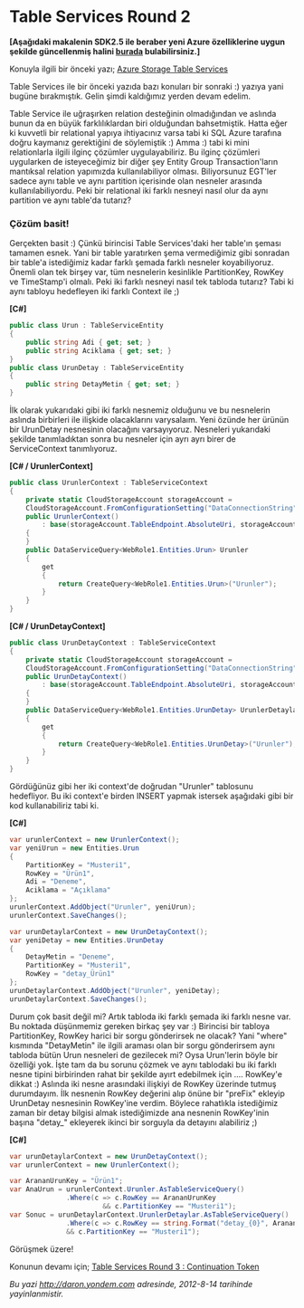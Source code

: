 # Table Services Round 2
**[Aşağıdaki makalenin SDK2.5 ile beraber yeni Azure özelliklerine uygun
şekilde güncellenmiş halini
[burada](http://daron.yondem.com/software/post/Table_Services_SDK25_Sinsi_Relationlar)
bulabilirsiniz.]**

Konuyla ilgili bir önceki yazı; [Azure Storage Table
Services](http://daron.yondem.com/tr/post/Azure_Storage_Table_Services)

Table Services ile bir önceki yazıda bazı konuları bir sonraki :) yazıya
yani bugüne bırakmıştık. Gelin şimdi kaldığımız yerden devam edelim.

Table Service ile uğraşırken relation desteğinin olmadığından ve aslında
bunun da en büyük farklılıklardan biri olduğundan bahsetmiştik. Hatta
eğer ki kuvvetli bir relational yapıya ihtiyacınız varsa tabi ki SQL
Azure tarafına doğru kaymanız gerektiğini de söylemiştik :) Amma :) tabi
ki mini relationlarla ilgili ilginç çözümler uygulayabiliriz. Bu ilginç
çözümleri uygularken de isteyeceğimiz bir diğer şey Entity Group
Transaction'ların mantıksal relation yapımızda kullanılabiliyor olması.
Biliyorsunuz EGT'ler sadece aynı table ve aynı partition içerisinde olan
nesneler arasında kullanılabiliyordu. Peki bir relational iki farklı
nesneyi nasıl olur da aynı partition ve aynı table'da tutarız?

### Çözüm basit!

Gerçekten basit :) Çünkü birincisi Table Services'daki her table'ın
şeması tamamen esnek. Yani bir table yaratırken şema vermediğimiz gibi
sonradan bir table'a istediğimiz kadar farklı şemada farklı nesneler
koyabiliyoruz. Önemli olan tek birşey var, tüm nesnelerin kesinlikle
PartitionKey, RowKey ve TimeStamp'i olmalı. Peki iki farklı nesneyi
nasıl tek tabloda tutarız? Tabi ki aynı tabloyu hedefleyen iki farklı
Context ile ;)

**[C\#]**
```cs
public class Urun : TableServiceEntity
{
    public string Adi { get; set; }
    public string Aciklama { get; set; }
}
public class UrunDetay : TableServiceEntity
{
    public string DetayMetin { get; set; }
}
```

İlk olarak yukarıdaki gibi iki farklı nesnemiz olduğunu ve bu nesnelerin
aslında birbirleri ile ilişkide olacaklarını varysalaım. Yeni özünde her
ürünün bir UrunDetay nesnesinin olacağını varsayıyoruz. Nesneleri
yukarıdaki şekilde tanımladıktan sonra bu nesneler için ayrı ayrı birer
de ServiceContext tanımlıyoruz.

**[C\# / UrunlerContext]**
```cs
public class UrunlerContext : TableServiceContext
{
    private static CloudStorageAccount storageAccount =
    CloudStorageAccount.FromConfigurationSetting("DataConnectionString");
    public UrunlerContext()
        : base(storageAccount.TableEndpoint.AbsoluteUri, storageAccount.Credentials)
    {
    }
    public DataServiceQuery<WebRole1.Entities.Urun> Urunler
    {
        get
        {
            return CreateQuery<WebRole1.Entities.Urun>("Urunler");
        }
    }
}
```

**[C\# / UrunDetayContext]**
```cs
public class UrunDetayContext : TableServiceContext
{
    private static CloudStorageAccount storageAccount =
    CloudStorageAccount.FromConfigurationSetting("DataConnectionString");
    public UrunDetayContext()
        : base(storageAccount.TableEndpoint.AbsoluteUri, storageAccount.Credentials)
    {
    }
    public DataServiceQuery<WebRole1.Entities.UrunDetay> UrunlerDetaylar
    {
        get
        {
            return CreateQuery<WebRole1.Entities.UrunDetay>("Urunler");
        }
    }
}
```

Gördüğünüz gibi her iki context'de doğrudan "Urunler" tablosunu
hedefliyor. Bu iki context'e birden INSERT yapmak istersek aşağıdaki
gibi bir kod kullanabiliriz tabi ki.

**[C\#]**
```cs
var urunlerContext = new UrunlerContext();
var yeniUrun = new Entities.Urun
{
    PartitionKey = "Musteri1",
    RowKey = "Ürün1",
    Adi = "Deneme",
    Aciklama = "Açıklama"
};
urunlerContext.AddObject("Urunler", yeniUrun);
urunlerContext.SaveChanges();

var urunDetaylarContext = new UrunDetayContext();
var yeniDetay = new Entities.UrunDetay
{
    DetayMetin = "Deneme",
    PartitionKey = "Musteri1",
    RowKey = "detay_Ürün1"
};
urunDetaylarContext.AddObject("Urunler", yeniDetay);
urunDetaylarContext.SaveChanges();
```

Durum çok basit değil mi? Artık tabloda iki farklı şemada iki farklı
nesne var. Bu noktada düşünmemiz gereken birkaç şey var :) Birincisi bir
tabloya PartitionKey, RowKey harici bir sorgu gönderirsek ne olacak?
Yani "where" kısmında "DetayMetin" ile ilgili araması olan bir sorgu
gönderirsem aynı tabloda bütün Urun nesneleri de gezilecek mi? Oysa
Urun'lerin böyle bir özelliği yok. İşte tam da bu sorunu çözmek ve aynı
tablodaki bu iki farklı nesne tipini birbirinden rahat bir şekilde ayırt
edebilmek için .... RowKey'e dikkat :) Aslında iki nesne arasındaki
ilişkiyi de RowKey üzerinde tutmuş durumdayım. İlk nesnenin RowKey
değerini alıp önüne bir "preFix" ekleyip UrunDetay nesnesinin RowKey'ine
verdim. Böylece rahatlıkla istediğimiz zaman bir detay bilgisi almak
istediğimizde ana nesnenin RowKey'inin başına "detay\_" ekleyerek ikinci
bir sorguyla da detayını alabiliriz ;)

**[C\#]**
```cs
var urunDetaylarContext = new UrunDetayContext();
var urunlerContext = new UrunlerContext();

var ArananUrunKey = "Ürün1";
var AnaUrun = urunlerContext.Urunler.AsTableServiceQuery()
              .Where(c => c.RowKey == ArananUrunKey 
                       && c.PartitionKey == "Musteri1");
var Sonuc = urunDetaylarContext.UrunlerDetaylar.AsTableServiceQuery()
              .Where(c => c.RowKey == string.Format("detay_{0}", ArananUrunKey) 
              && c.PartitionKey == "Musteri1");
```

Görüşmek üzere!

Konunun devamı için; [Table Services Round 3 : Continuation
Token](http://daron.yondem.com/tr/post/Table_Services_Round_3_Continuation_Token)



*Bu yazi http://daron.yondem.com adresinde, 2012-8-14 tarihinde yayinlanmistir.*

